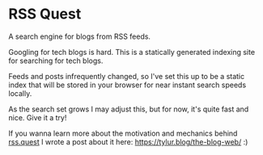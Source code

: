 # RSS Quest

A search engine for blogs from RSS feeds.

Googling for tech blogs is hard. This is a statically generated indexing site for searching for tech blogs.

Feeds and posts infrequently changed, so I've set this up to be a static index that will be stored in your browser for near instant search speeds locally.

As the search set grows I may adjust this, but for now, it's quite fast and nice. Give it a try!

If you wanna learn more about the motivation and mechanics behind [rss.quest](https://rss.quest) I wrote a post about it here: https://tylur.blog/the-blog-web/ :)
